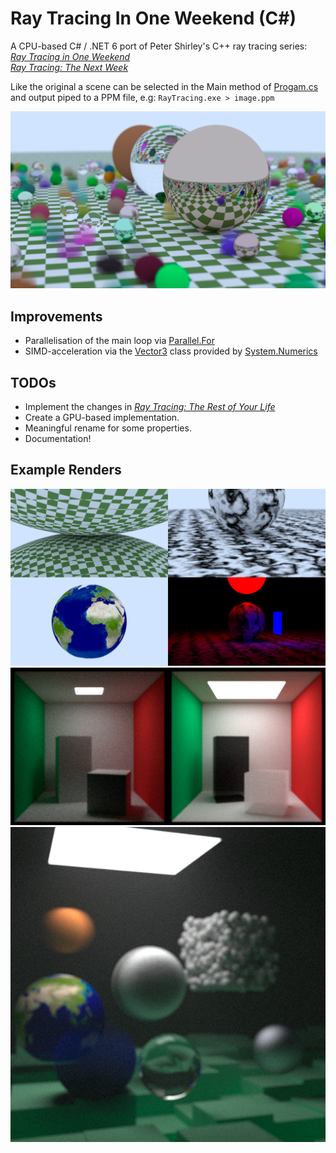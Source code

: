 # Ray Tracing In One Weekend (C#)
A CPU-based C# / .NET 6 port of Peter Shirley's C++ ray tracing series:\
[_Ray Tracing in One Weekend_](https://raytracing.github.io/books/RayTracingInOneWeekend.html)\
[_Ray Tracing: The Next Week_](https://raytracing.github.io/books/RayTracingTheNextWeek.html)

Like the original a scene can be selected in the Main method of [Progam.cs](RayTracingInOneWeekend/Program.cs) and output piped to a PPM file, e.g: `RayTracing.exe > image.ppm`

![alt text](Renders/Scene1.png "Scene #1 contaning a random collection of matte, glass and metal spheres - some with motion blur applied. Rendered at 100 samples per pixel.")

## Improvements
- Parallelisation of the main loop via [Parallel.For](https://docs.microsoft.com/en-us/dotnet/api/system.threading.tasks.parallel.for?view=net-5.0)
- SIMD-acceleration via the [Vector3](https://docs.microsoft.com/en-us/dotnet/api/system.numerics.vector3?view=net-5.0) class provided by [System.Numerics](https://docs.microsoft.com/en-us/dotnet/api/system.numerics?view=net-5.0) 

## TODOs
- Implement the changes in [_Ray Tracing: The Rest of Your Life_](https://raytracing.github.io/books/RayTracingTheRestOfYourLife.html)
- Create a GPU-based implementation.
- Meaningful rename for some properties.
- Documentation!

## Example Renders
![alt text](Renders/Scene2-5.png "Four scenes, demonstrating noise, image mapping, and lighting.")
![alt text](Renders/Scene6-7.png "Two cornell boxes, one with greater lighting and 'fog' volumes.")
![alt text](Renders/Scene8.png "The final render of book 2 at 5000 samples per pixel.")
